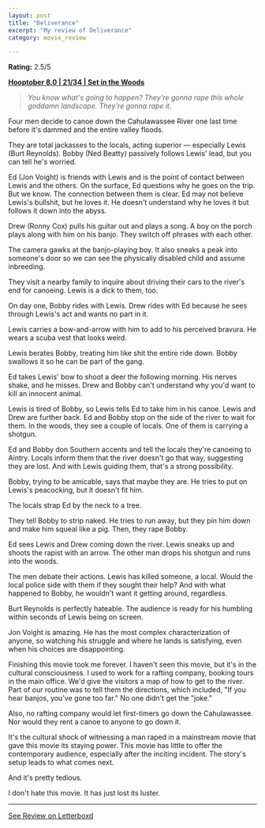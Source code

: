 ```yaml
---
layout: post
title: "Deliverance"
excerpt: "My review of Deliverance"
category: movie_review

---
```


**Rating:** 2.5/5

<b><a href="https://boxd.it/pOvfW/detail">Hooptober 8.0 | 21/34 | Set in the Woods</a></b>

<blockquote><i>You know what's going to happen? They're gonna rape this whole goddamn landscape. They're gonna rape it.</i></blockquote>

Four men decide to canoe down the Cahulawassee River one last time before it's dammed and the entire valley floods.

They are total jackasses to the locals, acting superior — especially Lewis (Burt Reynolds). Bobby (Ned Beatty) passively follows Lewis' lead, but you can tell he's worried.

Ed (Jon Voight) is friends with Lewis and is the point of contact between Lewis and the others. On the surface, Ed questions why he goes on the trip. But we know. The connection between them is clear. Ed may not believe Lewis's bullshit, but he loves it. He doesn't understand why he loves it but follows it down into the abyss.

Drew (Ronny Cox) pulls his guitar out and plays a song. A boy on the porch plays along with him on his banjo. They switch off phrases with each other.

The camera gawks at the banjo-playing boy. It also sneaks a peak into someone's door so we can see the physically disabled child and assume inbreeding.

They visit a nearby family to inquire about driving their cars to the river's end for canoeing. Lewis is a dick to them, too.

On day one, Bobby rides with Lewis. Drew rides with Ed because he sees through Lewis's act and wants no part in it.

Lewis carries a bow-and-arrow with him to add to his perceived bravura. He wears a scuba vest that looks weird.

Lewis berates Bobby, treating him like shit the entire ride down. Bobby swallows it so he can be part of the gang.

Ed takes Lewis' bow to shoot a deer the following morning. His nerves shake, and he misses. Drew and Bobby can't understand why you'd want to kill an innocent animal.

Lewis is tired of Bobby, so Lewis tells Ed to take him in his canoe. Lewis and Drew are further back. Ed and Bobby stop on the side of the river to wait for them. In the woods, they see a couple of locals. One of them is carrying a shotgun.

Ed and Bobby don Southern accents and tell the locals they're canoeing  to Aintry. Locals inform them that the river doesn't go that way, suggesting they are lost. And with Lewis guiding them, that's a strong possibility.

Bobby, trying to be amicable, says that maybe they are. He tries to put on Lewis's peacocking, but it doesn't fit him.

The locals strap Ed by the neck to a tree.

They tell Bobby to strip naked. He tries to run away, but they pin him down and make him squeal like a pig. Then, they rape Bobby.

Ed sees Lewis and Drew coming down the river. Lewis sneaks up and shoots the rapist with an arrow. The other man drops his shotgun and runs into the woods.

The men debate their actions. Lewis has killed someone, a local. Would the local police side with them if they sought their help? And with what happened to Bobby, he wouldn't want it getting around, regardless.

Burt Reynolds is perfectly hateable. The audience is ready for his humbling within seconds of Lewis being on screen.

Jon Voight is amazing. He has the most complex characterization of anyone, so watching his struggle and where he lands is satisfying, even when his choices are disappointing.

Finishing this movie took me forever. I haven't seen this movie, but it's in the cultural consciousness. I used to work for a rafting company, booking tours in the main office. We'd give the visitors a map of how to get to the river. Part of our routine was to tell them the directions, which included, "If you hear banjos, you've gone too far." No one didn't get the "joke."

Also, no rafting company would let first-timers go down the Cahulawassee. Nor would they rent a canoe to anyone to go down it.

It's the cultural shock of witnessing a man raped in a mainstream movie that gave this movie its staying power. This movie has little to offer the contemporary audience, especially after the inciting incident. The story's setup leads to what comes next.

And it's pretty tedious.

I don't hate this movie. It has just lost its luster.

<hr>

[See Review on Letterboxd](https://boxd.it/5FvFG9)
